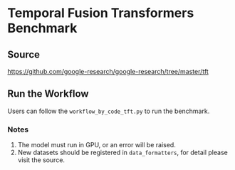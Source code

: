 # Temporal Fusion Transformers Benchmark
## Source
https://github.com/google-research/google-research/tree/master/tft

## Run the Workflow
Users can follow the ``workflow_by_code_tft.py`` to run the benchmark.

### Notes
1. The model must run in GPU, or an error will be raised.
2. New datasets should be registered in ``data_formatters``, for detail please visit the source.